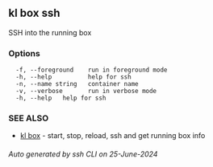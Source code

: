 ## kl box ssh

SSH into the running box



### Options

```
  -f, --foreground    run in foreground mode
  -h, --help          help for ssh
  -n, --name string   container name
  -v, --verbose       run in verbose mode
  -h, --help   help for ssh
```

### SEE ALSO

* [kl box](kl_box.md)  - start, stop, reload, ssh and get running box info

###### Auto generated by ssh CLI on 25-June-2024

